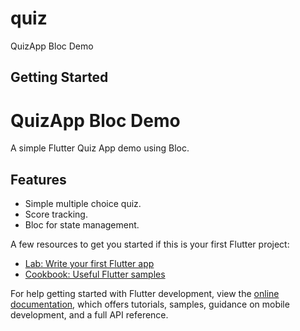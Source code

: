 # quiz

 QuizApp Bloc Demo


## Getting Started

# QuizApp Bloc Demo

A simple Flutter Quiz App demo using Bloc.

## Features
- Simple multiple choice quiz.
- Score tracking.
- Bloc for state management.

A few resources to get you started if this is your first Flutter project:

- [Lab: Write your first Flutter app](https://docs.flutter.dev/get-started/codelab)
- [Cookbook: Useful Flutter samples](https://docs.flutter.dev/cookbook)

For help getting started with Flutter development, view the
[online documentation](https://docs.flutter.dev/), which offers tutorials,
samples, guidance on mobile development, and a full API reference.
